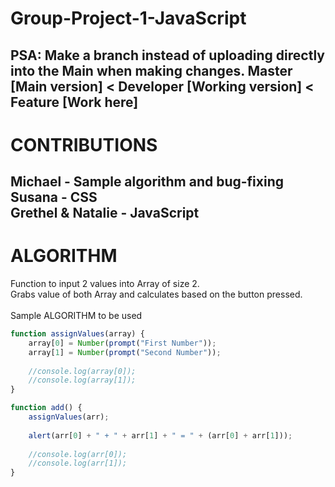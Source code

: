 # Group-Project-1-JavaScript
PSA: Make a branch instead of uploading directly into the Main when making changes.
Master [Main version] < Developer [Working version] < Feature [Work here]<br/>
-----
# CONTRIBUTIONS
Michael - Sample algorithm and bug-fixing<br/>
Susana - CSS<br/>
Grethel & Natalie - JavaScript<br/>
-----
# ALGORITHM
Function to input 2 values into Array of size 2.<br/>
Grabs value of both Array and calculates based on the button pressed.<br/>
<br/>
Sample ALGORITHM to be used
```js
function assignValues(array) {
	array[0] = Number(prompt("First Number"));
	array[1] = Number(prompt("Second Number"));
	
	//console.log(array[0]);
	//console.log(array[1]);
}

function add() {
	assignValues(arr);
	
	alert(arr[0] + " + " + arr[1] + " = " + (arr[0] + arr[1]));
	
	//console.log(arr[0]);
	//console.log(arr[1]);
}
```

